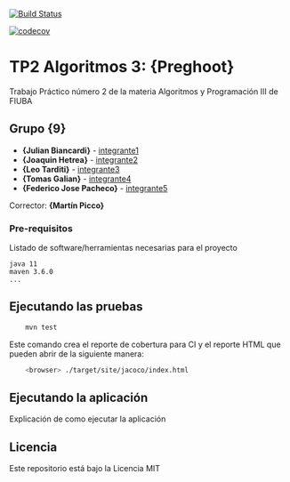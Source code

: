 [![Build Status](https://travis-ci.org/fiuba/algo3_proyecto_base_tp2.svg?branch=master)](https://travis-ci.org/fiuba/algo3_proyecto_base_tp2)

[![codecov](https://codecov.io/gh/fiuba/algo3_proyecto_base_tp2/branch/master/graph/badge.svg)](https://codecov.io/gh/fiuba/algo3_proyecto_base_tp2)



# TP2 Algoritmos 3: {Preghoot}

Trabajo Práctico número 2 de la materia Algoritmos y Programación III de FIUBA

## Grupo {9}

* **{Julian Biancardi}** - [integrante1](https://github.com/JulianBiancardi)
* **{Joaquin Hetrea}**  - [integrante2](https://github.com/JoaquinHetrea)
* **{Leo Tarditi}** - [integrante3](https://github.com/leotarditi)
* **{Tomas Galian}** - [integrante4](https://github.com/TomiGalian)
* **{Federico Jose Pacheco}** - [integrante5](https://github.com/fjpacheco)

Corrector: **{Martín Picco}**

### Pre-requisitos

Listado de software/herramientas necesarias para el proyecto

```
java 11
maven 3.6.0
...
```

## Ejecutando las pruebas

```bash
    mvn test
```

Este comando crea el reporte de cobertura para CI y el reporte HTML que pueden abrir de la siguiente manera:

```bash
    <browser> ./target/site/jacoco/index.html
```

## Ejecutando la aplicación

Explicación de como ejecutar la aplicación

## Licencia

Este repositorio está bajo la Licencia MIT

